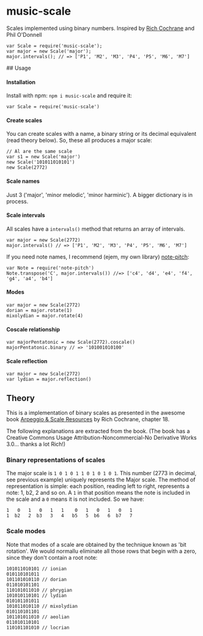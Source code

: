 # music-scale

Scales implemented using binary numbers. Inspired by [Rich Cochrane](http://cochranemusic.com) and Phil O'Donnell

```
var Scale = require('music-scale');
var major = new Scale('major');
major.intervals(); // => ['P1', 'M2', 'M3', 'P4', 'P5', 'M6', 'M7']
```

## Usage

#### Installation

Install with npm: `npm i music-scale` and require it:

```
var Scale = require('music-scale')
```

#### Create scales

You can create scales with a name, a binary string or its decimal equivalent (read theory below). So, these all produces a major scale:

```
// Al are the same scale
var s1 = new Scale('major')
new Scale('101011010101')
new Scale(2772)
```

#### Scale names

Just 3 ('major', 'minor melodic', 'minor harminic'). A bigger dictionary is in process.

#### Scale intervals

All scales have a `intervals()` method that returns an array of intervals.

```
var major = new Scale(2772)
major.intervals() // => ['P1', 'M2', 'M3', 'P4', 'P5', 'M6', 'M7']
```

If you need note names, I recommend (ejem, my own library) [note-pitch](http://github.com/danigb/note-pitch):

```
var Note = require('note-pitch')
Note.transpose('C', major.intervals()) //=> ['c4', 'd4', 'e4', 'f4', 'g4', 'a4', 'b4']
```

#### Modes

```
var major = new Scale(2772)
dorian = major.rotate(1)
mixolydian = major.rotate(4)
```

#### Coscale relationship

```
var majorPentatonic = new Scale(2772).coscale()
majorPentatonic.binary // => '101001010100'
```

#### Scale reflection

```
var major = new Scale(2772)
var lydian = major.reflection()
```

## Theory

This is a implementation of binary scales as presented in the awesome book [Arpeggio & Scale Resources](https://archive.org/details/ScaleAndArpeggioResourcesAGuitarEncyclopedia) by Rich Cochrane, chapter 18.

The following explanations are extracted from the book. (The book has a Creative Commons Usage Attribution-Noncommercial-No Derivative Works 3.0... thanks a lot Rich!)

### Binary representations of scales

The major scale is `1 0 1 0 1 1 0 1 0 1 0 1`. This number (2773 in decimal, see previous example) uniquely represents the Major scale. The method of representation is simple: each position, reading left to right, represents a note: 1, b2, 2 and so on. A `1` in that position means the note is included in the scale and a `0` means it is not included. So we have:

```
1   0   1   0   1   1    0   1   0   1   0   1
1  b2   2  b3   3   4   b5   5  b6   6  b7   7
```

### Scale modes

Note that modes of a scale are obtained by the technique known as 'bit rotation'. We would normallu eliminate all those rows that begin with a zero, since they don't contain a root note:

```
101011010101 // ionian
010110101011
101101010110 // dorian
011010101101
110101011010 // phrygian
101010110101 // lydian
010101101011
101011010110 // mixolydian
010110101101
101101011010 // aeolian
011010110101
110101101010 // locrian
```
